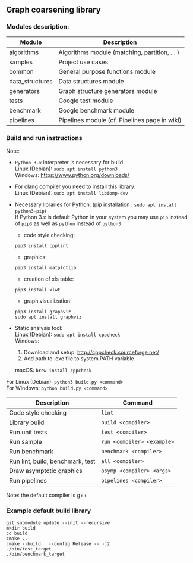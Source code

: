 ## Graph coarsening library

### Modules description:

| **Module** | **Description** |
|-----------------|------------------------------------------------------|
| algorithms      | Algorithms module (matching, partition, ... ) |
| samples         | Project use cases |
| common          | General purpose functions module |
| data_structures | Data structures module |
| generators      | Graph structure generators module |
| tests           | Google test module |
| benchmark       | Google benchmark module |
| pipelines       | Pipelines module (cf. Pipelines page in wiki) |

### Build and run instructions

Note:
- `Python 3.x` interpreter is necessary for build  
  Linux (Debian): `sudo apt install python3`  
  Windows: https://www.python.org/downloads/  
- For clang compiler you need to install this library:  
  Linux (Debian): `sudo apt install libiomp-dev`  
- Necessary libraries for Python: (pip installation : `sudo apt install python3-pip`)  
  If Python 3.x is default Python in your system you may use `pip` instead of `pip3` as well as `python` instead of `python3`  
  - code style checking:  
  ```
  pip3 install cpplint
  ```
  - graphics:  
  ```
  pip3 install matplotlib  
  ```
  - creation of xls table:  
  ```
  pip3 install xlwt 
  ```
  - graph visualization:  
  ```
  pip3 install graphviz
  sudo apt install graphviz
  ```
- Static analysis tool:  
  Linux (Debian): `sudo apt install cppcheck`  
  Windows:
  1. Download and setup: http://cppcheck.sourceforge.net/
  2. Add path to .exe file to system PATH variable

  macOS: `brew install cppcheck`  

For Linux (Debian):
`python3 build.py <command>`  
For Windows:
`python build.py <command>`  


| **Description** | **Command** |
| --- | -------- |
| Code style checking | `lint` |
| Library build | `build <compiler>` |
| Run unit tests | `test <compiler>` |
| Run sample | `run <compiler> <example>` |
| Run benchmark | `benchmark <compiler>` |
| Run lint, build, benchmark, test | `all <compiler>` |
| Draw asymptotic graphics | `asymp <compiler> <args>` |
| Run pipelines | `pipelines <compiler>` |

Note: the default compiler is g++

### Example default build library
```
git submodule update --init --recursive
mkdir build
cd build
cmake ..
cmake --build . --config Release -- -j2
./bin/test_target
./bin/benchmark_target
```